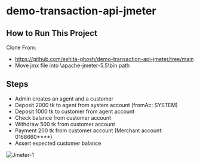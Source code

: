 # demo-transaction-api-jmeter
## How to Run This Project
Clone From:
- https://github.com/eshita-ghosh/demo-transaction-api-jmeter/tree/main
- Move jmx file into \apache-jmeter-5.5\bin path

## Steps
- Admin creates an agent and a customer
- Deposit 2000 tk to agent from system account (fromAc: SYSTEM)
- Deposit 1000 tk to customer from agent account
- Check balance from customer account
- Withdraw 500 tk from customer account
- Payment 200 tk from customer account (Merchant account: 0168660****)
- Assert expected customer balance

![Jmeter-1](https://github.com/eshita-ghosh/demo-transaction-api-jmeter/assets/75900194/8bddc576-6fcd-4db1-92d2-de57e581f12f)
